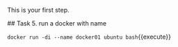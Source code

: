 This is your first step.

## Task
5. run a docker with name 

`docker run -di --name docker01 ubuntu bash`{{execute}}

